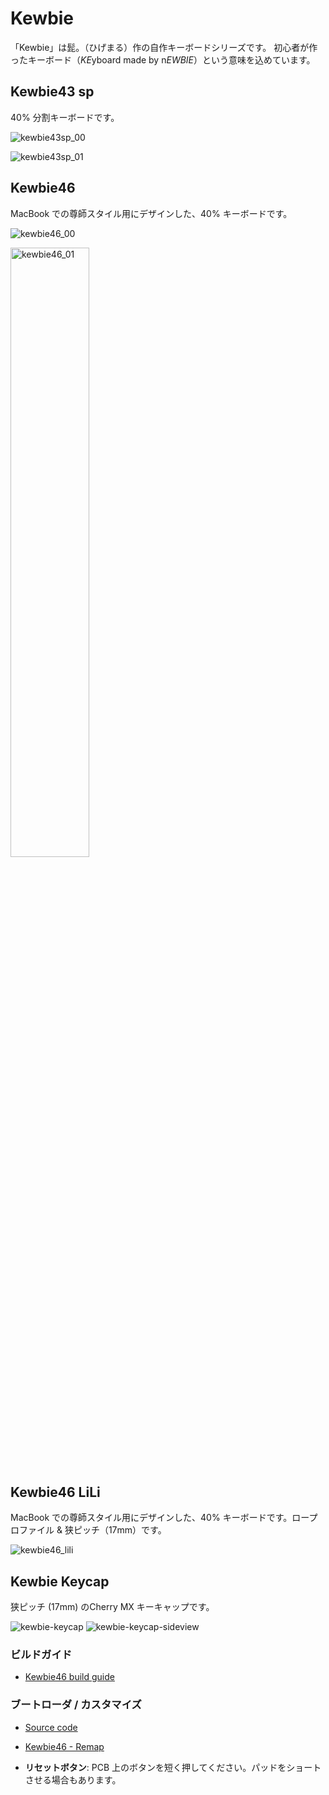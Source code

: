# Kewbie

「Kewbie」は髭。（ひげまる）作の自作キーボードシリーズです。 初心者が作ったキーボード（*KE*yboard made by n*EWBIE*）という意味を込めています。

## Kewbie43 sp

40% 分割キーボードです。

![kewbie43sp_00](https://i.imgur.com/ulQjmfY.png)

![kewbie43sp_01](https://i.imgur.com/vHIxGZG.png)

## Kewbie46

MacBook での尊師スタイル用にデザインした、40% キーボードです。

![kewbie46_00](https://i.imgur.com/eWcHN0J.png)

<img src="https://i.imgur.com/OsmuWYN.png" alt="kewbie46_01" width="50%" />

## Kewbie46 LiLi

MacBook での尊師スタイル用にデザインした、40% キーボードです。ロープロファイル & 狭ピッチ（17mm）です。

![kewbie46_lili](https://imgur.com/RKN4ofS.png)

## Kewbie Keycap

狭ピッチ (17mm) のCherry MX キーキャップです。

![kewbie-keycap](https://imgur.com/BCFj5uh.png)
![kewbie-keycap-sideview](https://imgur.com/MLvnXi3.png)

### ビルドガイド

* [Kewbie46 build guide](kewbie46/guide)

### ブートローダ / カスタマイズ

* [Source code](https://github.com/higemaru/qmk_firmware/)

* [Kewbie46 - Remap](https://remap-keys.app/catalog/hTfNsK0O3Sb1Jaafdm3x)

* **リセットボタン**: PCB 上のボタンを短く押してください。パッドをショートさせる場合もあります。
